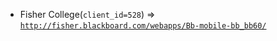  - Fisher College(`client_id=528`) => [`http://fisher.blackboard.com/webapps/Bb-mobile-bb_bb60/`](http://fisher.blackboard.com/webapps/Bb-mobile-bb_bb60/)
